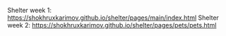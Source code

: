 Shelter week 1:
https://shokhruxkarimov.github.io/shelter/pages/main/index.html
Shelter week 2:
https://shokhruxkarimov.github.io/shelter/pages/pets/pets.html
